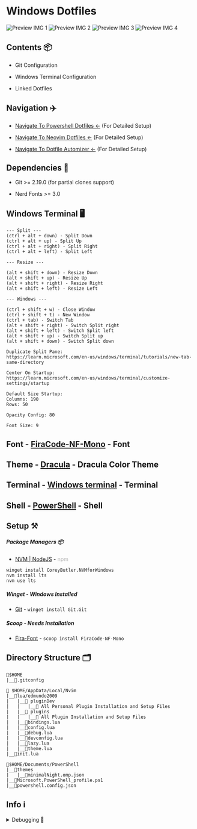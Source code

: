 # Windows Dotfiles
<p align='center'>

![Preview IMG 1](doc/Terminal-Preview_1.png)
![Preview IMG 2](doc/Terminal-Preview_2.png)
![Preview IMG 3](doc/Terminal-Preview_3.png)
![Preview IMG 4](doc/Terminal-Preview_4.png)

</p>

## Contents 📦

- Git Configuration

- Windows Terminal Configuration

- Linked Dotfiles

## Navigation ✈️

- [Navigate To Powershell Dotfiles <-](https://github.com/edmundo2009/PowerShell) (For Detailed Setup)

- [Navigate To Neovim Dotfiles <-](https://github.com/edmundo2009/nvim) (For Detailed Setup)

- [Navigate To Dotfile Automizer <-](https://github.com/edmundo2009/Dotfile-Automizer) (For Detailed Setup)

## Dependencies 📃

- Git >= 2.19.0 (for partial clones support)

- Nerd Fonts >= 3.0

## Windows Terminal 🖥️

```
--- Split ---
(ctrl + alt + down) - Split Down
(ctrl + alt + up) - Split Up
(ctrl + alt + right) - Split Right
(ctrl + alt + left) - Split Left
```

```
--- Resize ---

(alt + shift + down) - Resize Down
(alt + shift + up) - Resize Up
(alt + shift + right) - Resize Right
(alt + shift + left) - Resize Left
```

```
--- Windows ---

(ctrl + shift + w) - Close Window
(ctrl + shift + t) - New Window
(ctrl + tab) - Switch Tab
(alt + shift + right) - Switch Split right
(alt + shift + left) - Switch Split left
(alt + shift + up) - Switch Split up
(alt + shift + down) - Switch Split down
```

```
Duplicate Split Pane:
https://learn.microsoft.com/en-us/windows/terminal/tutorials/new-tab-same-directory

Center On Startup:
https://learn.microsoft.com/en-us/windows/terminal/customize-settings/startup

Default Size Startup:
Columns: 190
Rows: 50

Opacity Config: 80

Font Size: 9
```

## Font - [FiraCode-NF-Mono](https://www.nerdfonts.com/font-downloads) - Font

## Theme - [Dracula](https://draculatheme.com/windows-terminal) - Dracula Color Theme

## Terminal - [Windows terminal](https://apps.microsoft.com/store/detail/windows-terminal/9N0DX20HK701) - Terminal

## Shell - [PowerShell](https://apps.microsoft.com/detail/powershell/9MZ1SNWT0N5D?hl=en-us&gl=US) - Shell

## Setup ⚒️

##### Package Managers 📦

- [NVM | NodeJS](https://github.com/coreybutler/nvm-windows) - <span style="opacity:30%">npm</span>
```
winget install CoreyButler.NVMforWindows
nvm install lts
nvm use lts
```

##### Winget - Windows Installed

- [Git](https://git-scm.com/download/win) - `winget install Git.Git`

##### Scoop - Needs Installation

- [Fira-Font](https://github.com/ryanoasis/nerd-fonts) - `scoop install FiraCode-NF-Mono`

## Directory Structure 🗂️

```
📂$HOME
|__📄.gitconfig

📂 $HOME/AppData/Local/Nvim
|__📂lua/edmundo2009
|   |__📂 pluginDev
|   |   |__📑 All Personal Plugin Installation and Setup Files
|   |__📂 plugins
|   |   |__📑 All Plugin Installation and Setup Files
|   |__📄bindings.lua
|   |__📄config.lua
|   |__📄debug.lua
|   |__📄devconfig.lua
|   |__📄lazy.lua
|   |__📄theme.lua
|__📄init.lua

📂$HOME/Documents/PowerShell
|__📂themes
|   |__📄minimalNight.omp.json
|__📄Microsoft.PowerShell_profile.ps1
|__📄powershell.config.json
```

## Info ℹ️

<details>
<summary>Debugging 🐞</summary>

Problem: `Icons are not showing completly`

Fix:
```
Some fonts do not work well with some color themes and can cause that issue or the terminal.
You have to try until you find the right font, switch the theme, terminal or make tweaks by yourself. Generaly fonts ending with mono work.
```

</details>
